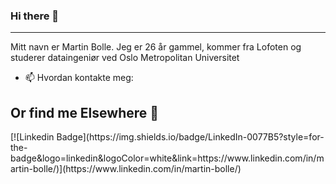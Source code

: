 ### Hi there 👋

***




Mitt navn er Martin Bolle. Jeg er 26 år gammel, kommer fra Lofoten og studerer dataingeniør ved Oslo Metropolitan Universitet

* 📫 Hvordan kontakte meg: <a href="mailto:martin.bolle97@hotmail.com"></a>

<h2>Or find me Elsewhere 💬</h2>
[![Linkedin Badge](https://img.shields.io/badge/LinkedIn-0077B5?style=for-the-badge&logo=linkedin&logoColor=white&link=https://www.linkedin.com/in/martin-bolle/)](https://www.linkedin.com/in/martin-bolle/)

<!--
<img src="{https://www.linkedin.com/in/martin-bolle/}"/>
Here are some ideas to get you started:

- 🔭 I’m currently working on ...
- 🌱 I’m currently learning ...
- 👯 I’m looking to collaborate on ...
- 🤔 I’m looking for help with ...
- 💬 Ask me about ...
- 📫 How to reach me: ...
- 😄 Pronouns: ...
- ⚡ Fun fact: ...
-->
